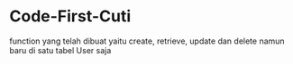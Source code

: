 # Code-First-Cuti

function yang telah dibuat yaitu create, retrieve, update dan delete namun baru di satu tabel User saja
